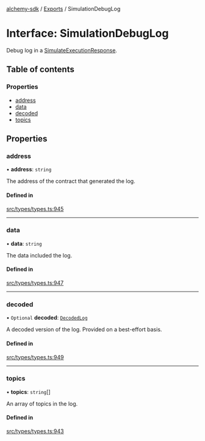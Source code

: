 [alchemy-sdk](../README.md) / [Exports](../modules.md) / SimulationDebugLog

# Interface: SimulationDebugLog

Debug log in a [SimulateExecutionResponse](SimulateExecutionResponse.md).

## Table of contents

### Properties

- [address](SimulationDebugLog.md#address)
- [data](SimulationDebugLog.md#data)
- [decoded](SimulationDebugLog.md#decoded)
- [topics](SimulationDebugLog.md#topics)

## Properties

### address

• **address**: `string`

The address of the contract that generated the log.

#### Defined in

[src/types/types.ts:945](https://github.com/alchemyplatform/alchemy-sdk-js/blob/8c9409f/src/types/types.ts#L945)

___

### data

• **data**: `string`

The data included the log.

#### Defined in

[src/types/types.ts:947](https://github.com/alchemyplatform/alchemy-sdk-js/blob/8c9409f/src/types/types.ts#L947)

___

### decoded

• `Optional` **decoded**: [`DecodedLog`](DecodedLog.md)

A decoded version of the log. Provided on a best-effort basis.

#### Defined in

[src/types/types.ts:949](https://github.com/alchemyplatform/alchemy-sdk-js/blob/8c9409f/src/types/types.ts#L949)

___

### topics

• **topics**: `string`[]

An array of topics in the log.

#### Defined in

[src/types/types.ts:943](https://github.com/alchemyplatform/alchemy-sdk-js/blob/8c9409f/src/types/types.ts#L943)
